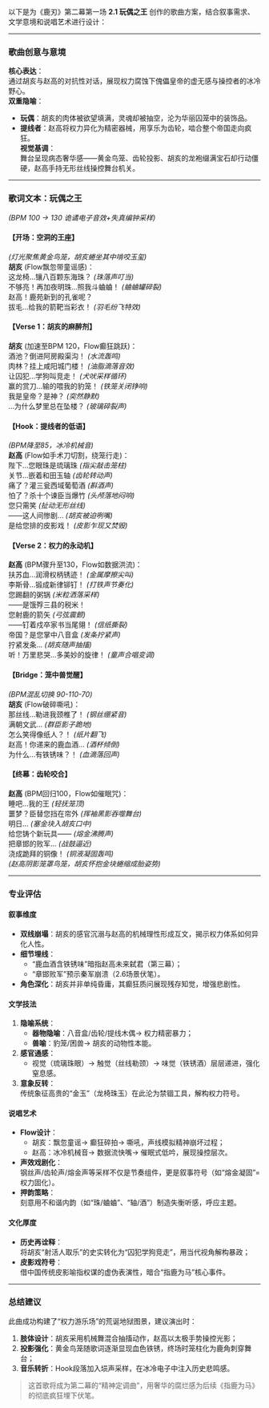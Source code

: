以下是为《鹿刃》第二幕第一场 **2.1 玩偶之王** 创作的歌曲方案，结合叙事需求、文学意境和说唱艺术进行设计：

---

### **歌曲创意与意境**
**核心表达**：  
通过胡亥与赵高的对抗性对话，展现权力腐蚀下傀儡皇帝的虚无感与操控者的冰冷野心。  
**双重隐喻**：  
- **玩偶**：胡亥的肉体被欲望填满，灵魂却被抽空，沦为华丽囚笼中的装饰品。  
- **提线者**：赵高将权力异化为精密器械，用享乐为齿轮，啮合整个帝国走向疯狂。  
**视觉基调**：  
舞台呈现病态奢华感——黄金鸟笼、齿轮投影、胡亥的龙袍缀满宝石却行动僵硬，赵高手持无形丝线操控舞台机关。

---

### **歌词文本：玩偶之王**  
*(BPM 100 → 130 诡谲电子音效+失真编钟采样)*  

#### **【开场：空洞的王座】**  
*(灯光聚焦黄金鸟笼，胡亥蜷坐其中啃咬玉玺)*  
**胡亥** (Flow飘忽带童谣感)：  
这龙椅…镶八百颗东海珠？ *(珠落声叮当)*  
不够亮！再加夜明珠…照我斗蛐蛐！ *(蛐蛐罐碎裂)*  
赵高！鹿苑新到的孔雀呢？  
拔毛…给我的箭靶当彩衣！ *(羽毛纷飞特效)*  

#### **【Verse 1：胡亥的麻醉剂】**  
**胡亥** (加速至BPM 120，Flow癫狂跳跃)：  
酒池？倒进阿房殿渠沟！ *(水流轰鸣)*  
肉林？挂上咸阳城门楼！ *(油脂滴落音效)*  
让囚犯…学狗叫竞走！ *(犬吠采样循环)*  
赢的赏刀…输的喂我的豹笼！ *(铁笼关闭铮响)*  
我是皇帝？是神？ *(突然静默)*  
…为什么梦里总在坠楼？ *(玻璃碎裂声)*  

#### **【Hook：提线者的低语】**  
*(BPM降至85，冰冷机械音)*  
**赵高** (Flow如手术刀切割，绕笼行走)：  
陛下…您眼珠是琉璃珠 *(指尖敲击笼柱)*  
关节…嵌着和田玉轴 *(齿轮转动声)*  
痛了？灌三瓮西域葡萄酒 *(斟酒声)*  
怕了？杀十个谏臣当爆竹 *(头颅落地闷响)*  
您只需笑 *(扯动无形丝线)*  
——这人间惨剧… *(胡亥被迫咧嘴)*  
是给您排的皮影戏！ *(皮影乍现又焚毁)*  

#### **【Verse 2：权力的永动机】**  
**赵高** (BPM骤升至130，Flow如数据洪流)：  
扶苏血…润滑权柄锈迹！ *(金属摩擦尖叫)*  
李斯骨…锻成新律铆钉！ *(打铁声节奏化)*  
您踢翻的粥锅 *(米粒洒落采样)*  
——是饿殍三县的税米！  
您射鹿的箭矢 *(弓弦震颤)*  
——钉着戍卒家书当尾翎！ *(信纸撕裂)*  
帝国？是您掌中八音盒 *(发条拧紧声)*  
拧紧发条… *(胡亥随声抽搐)*  
听！万里悲哭…多美妙的旋律！ *(童声合唱变调)*  

#### **【Bridge：笼中兽觉醒】**  
*(BPM混乱切换 90-110-70)*  
**胡亥** (Flow破碎嘶吼)：  
那丝线…勒进我颈椎了！ *(钢丝绷紧音)*  
满朝文武… *(群臣影子跪地)*  
怎么笑得像纸人？！ *(纸片翻飞)*  
赵高！你递来的鹿血酒… *(酒杯倾倒)*  
为什么…有铁锈味？！ *(血滴落回声)*  

#### **【终幕：齿轮咬合】**  
**赵高** (BPM回归100，Flow如催眠咒)：  
睡吧…我的王 *(轻抚笼顶)*  
噩梦？臣替您挡在帘外 *(挥袖黑影吞噬舞台)*  
明日… *(塞金块入胡亥口中)*  
给您铸个新玩具—— *(熔金沸腾声)*  
把章邯的败军… *(战鼓逼近)*  
浇成跪拜的铜像！ *(铜液凝固轰鸣)*  
*(赵高阴影笼罩鸟笼，胡亥怀抱金块蜷缩成胎姿势)*  

---

### **专业评估**  

#### **叙事维度**  
- **双线崩塌**：胡亥的感官沉溺与赵高的机械理性形成互文，揭示权力体系如何异化人性。  
- **细节埋线**：  
  - “鹿血酒含铁锈味”暗指赵高未来弑君（第三幕）；  
  - “章邯败军”预示秦军崩溃（2.6场景伏笔）。  
- **角色深化**：胡亥并非单纯昏庸，其癫狂质问展现残存知觉，增强悲剧性。  

#### **文学技法**  
1. **隐喻系统**：  
   - **器物隐喻**：八音盒/齿轮/提线木偶→ 权力精密暴力；  
   - **兽喻**：豹笼/困兽→ 胡亥的动物性本能。  
2. **感官通感**：  
   - 视觉（琉璃珠眼）→ 触觉（丝线勒颈）→ 味觉（铁锈酒）层层递进，强化窒息感。  
3. **意象反转**：  
   传统象征高贵的“金玉”（龙椅珠玉）在此沦为禁锢工具，解构权力符号。  

#### **说唱艺术**  
- **Flow设计**：  
  - 胡亥：飘忽童谣→ 癫狂碎拍→ 嘶吼，声线模拟精神崩坏过程；  
  - 赵高：冰冷机械音→ 数据流快嘴→ 催眠式低吟，展现操控层次。  
- **声效戏剧化**：  
  钢丝声/齿轮声/熔金声等采样不仅是节奏组件，更是叙事符号（如“熔金凝固”=权力固化）。  
- **押韵策略**：  
  刻意用不和谐内韵（如“珠/蛐蛐”、“轴/酒”）制造失衡听感，呼应主题。  

#### **文化厚度**  
- **历史再诠释**：  
  将胡亥“射活人取乐”的史实转化为“囚犯学狗竞走”，用当代视角解构暴政；  
- **皮影戏符号**：  
  借中国传统皮影喻指权谋的虚伪表演性，暗合“指鹿为马”核心事件。  

---

### **总结建议**  
此曲成功构建了“权力游乐场”的荒诞地狱图景，建议演出时：  
1. **肢体设计**：胡亥采用机械舞混合抽搐动作，赵高以太极手势操控光影；  
2. **投影强化**：黄金鸟笼随歌词逐渐显现血色铁锈，终场时笼柱化为鹿角刺穿舞台；  
3. **音乐转折**：Hook段落加入埙声采样，在冰冷电子中注入历史悲鸣感。  

> 这首歌将成为第二幕的“精神定调曲”，用奢华的腐烂感为后续《指鹿为马》的彻底疯狂埋下伏笔。